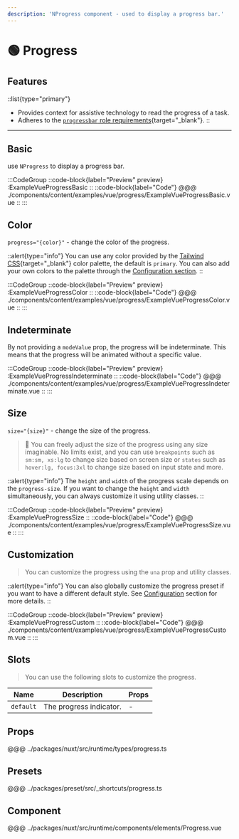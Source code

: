 ```yaml
---
description: 'NProgress component - used to display a progress bar.'
---
```


# 🟢 Progress

## Features

::list{type="primary"}
- Provides context for assistive technology to read the progress of a task.
- Adheres to the [`progressbar` role requirements](https://www.w3.org/WAI/ARIA/apg/patterns/meter){target="_blank"}.
::

---

## Basic

use `NProgress` to display a progress bar.

:::CodeGroup
::code-block{label="Preview" preview}
  :ExampleVueProgressBasic
::
::code-block{label="Code"}
@@@ ./components/content/examples/vue/progress/ExampleVueProgressBasic.vue
::
:::

## Color

`progress="{color}"` - change the color of the progress.

::alert{type="info"}
You can use any color provided by the [Tailwind CSS](https://tailwindcss.com/docs/customizing-colors){target="_blank"} color palette, the default is `primary`. You can also add your own colors to the palette through the [Configuration section](/#getting-started/configuration).
::

:::CodeGroup
::code-block{label="Preview" preview}
  :ExampleVueProgressColor
::
::code-block{label="Code"}
@@@ ./components/content/examples/vue/progress/ExampleVueProgressColor.vue
::
:::

## Indeterminate

By not providing a `modeValue` prop, the progress will be indeterminate. This means that the progress will be animated without a specific value.

:::CodeGroup
::code-block{label="Preview" preview}
  :ExampleVueProgressIndeterminate
::
::code-block{label="Code"}
@@@ ./components/content/examples/vue/progress/ExampleVueProgressIndeterminate.vue
::
:::

## Size

`size="{size}"` - change the size of the progress.

> 🚀 You can freely adjust the size of the progress using any size imaginable. No limits exist, and you can use `breakpoints` such as `sm:sm, xs:lg` to change size based on screen size or `states` such as `hover:lg, focus:3xl` to change size based on input state and more.

::alert{type="info"}
The `height` and `width` of the progress scale depends on the `progress-size`. If you want to change the `height` and `width` simultaneously, you can always customize it using utility classes.
::

:::CodeGroup
::code-block{label="Preview" preview}
  :ExampleVueProgressSize
::
::code-block{label="Code"}
@@@ ./components/content/examples/vue/progress/ExampleVueProgressSize.vue
::
:::

## Customization

> You can customize the progress using the `una` prop and utility classes.

::alert{type="info"}
  You can also globally customize the progress preset if you want to have a different default style. See [Configuration](/#getting-started/configuration) section for more details.
::

:::CodeGroup
  ::code-block{label="Preview" preview}
    :ExampleVueProgressCustom
  ::
  ::code-block{label="Code"}
@@@ ./components/content/examples/vue/progress/ExampleVueProgressCustom.vue
  ::
:::

## Slots

> You can use the following slots to customize the progress.

| Name           | Description                  | Props |
| -------------- | ---------------------------- | ----- |
| `default`      | The progress indicator.      | -     |


## Props
@@@ ../packages/nuxt/src/runtime/types/progress.ts

## Presets
@@@ ../packages/preset/src/_shortcuts/progress.ts

## Component
@@@ ../packages/nuxt/src/runtime/components/elements/Progress.vue
